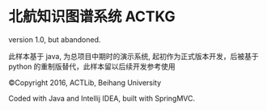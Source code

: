 # 北航知识图谱系统 ACTKG

version 1.0, but abandoned.

此样本基于 java, 为总项目中期时的演示系统, 起初作为正式版本开发，后被基于 python 的重制版替代，此样本留以后续开发参考使用

©Copyright 2016, ACTLib, Beihang University

Coded with Java and Intellij IDEA, built with SpringMVC.

